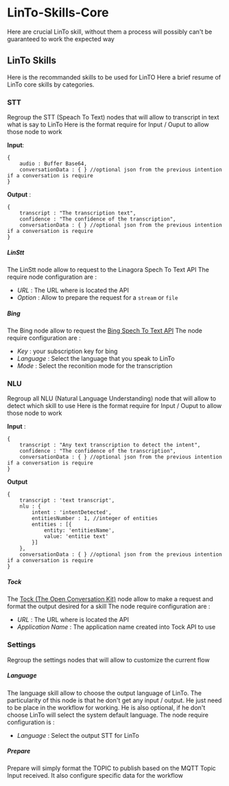 # LinTo-Skills-Core
Here are crucial LinTo skill, without them a process will possibly can't be guaranteed to work the expected way

## LinTo Skills
Here is the recommanded skills to be used for LinTO
Here a brief resume of LinTo core skills by categories.

### STT
Regroup the STT (Speach To Text) nodes that will allow to transcript in text what is say to LinTo
Here is the format require for Input / Ouput to allow those node to work

**Input**:
```
{
    audio : Buffer Base64,
    conversationData : { } //optional json from the previous intention if a conversation is require
}
```

**Output** :
```
{
    transcript : "The transcription text",
    confidence : "The confidence of the transcription",
    conversationData : { } //optional json from the previous intention if a conversation is require
}
```
##### LinStt
The LinStt node allow to request to the Linagora Spech To Text API
The require node configuration are :
-  _URL_ : The URL where is located the API
-  _Option_ : Allow to prepare the request for a `stream` or `file`

##### Bing
The Bing node allow to request the [Bing Spech To Text API](https://docs.microsoft.com/en-us/azure/cognitive-services/speech/home)
The node require configuration are :
-  _Key_ : your subscription key for bing
-  _Language_ : Select the language that you speak to LinTo
-  _Mode_ : Select the reconition mode for the transcription

### NLU
Regroup all NLU (Natural Language Understanding) node that will allow to detect which skill to use
Here is the format require for Input / Ouput to allow those node to work

**Input** :
```
{
    transcript : "Any text transcription to detect the intent",
    confidence : "The confidence of the transcription",
    conversationData : { } //optional json from the previous intention if a conversation is require
}
```

**Output**
```
{ 
    transcript : 'text transcript',
    nlu : {
        intent : 'intentDetected',
        entitiesNumber : 1, //integer of entities
        entities : [{
            entity: 'entitiesName',
            value: 'entitie text'
        }]
    },
    conversationData : { } //optional json from the previous intention if a conversation is require
}

```

##### Tock
The [Tock (The Open Conversation Kit)](https://voyages-sncf-technologies.github.io/tock/fr/) node allow to make a request and format the output desired for a skill
The node require configuration are :
-  _URL_ : The URL where is located the API
-  _Application Name_ : The application name created into Tock API to use

### Settings
Regroup the settings nodes that will allow to customize the current flow

##### Language
The language skill allow to choose the output language of LinTo. The particularity of this node is that he don't get any input / output. He just need to be place in the workflow for working. He is also optional, if he don't choose LinTo will select the system default language.
The node require configuration is :
-  _Language_ : Select the output STT for LinTo

##### Prepare
Prepare will simply format the TOPIC to publish based on the MQTT Topic Input received.
It also configure specific data for the workflow